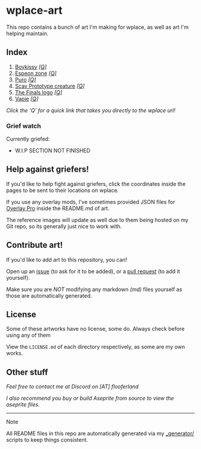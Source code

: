 # wplace-art

This repo contains a bunch of art I'm making for wplace, as well as art I'm helping maintain.

## Index

1. [Boykissy](./boykissy#boykissy) [*[Q]*](https://wplace.live/?lat=46.182690758083275&lng=21.34256802802733&zoom=15.887549562458203)
2. [Espeon zone](./espeon_zone#espeon-zone) [*[Q]*](https://wplace.live/?lat=46.17550974637054&lng=21.311806309277333&zoom=16.475640118883295)
3. [Puro](./puro#puro) [*[Q]*](https://wplace.live/?lat=46.16650172790631&lng=21.18735318427732&zoom=16.155257546899563)
4. [Scav Prototype creature](./scav_creature#scav-prototype-creature) [*[Q]*](https://wplace.live/?lat=46.17830923535645&lng=21.372275059277328&zoom=16.207932134442082)
5. [The Finals logo](./the_finals_logo#the-finals-logo) [*[Q]*](https://wplace.live/?lat=46.18171711654079&lng=21.35610318427733&zoom=15.905107758305785)
6. [Vapie](./vapie#vapie) [*[Q]*](https://wplace.live/?lat=46.25481393022208&lng=21.381064121777342&zoom=15.922665954153272)

*Click the 'Q' for a quick link that takes you directly to the wplace url!*

### Grief watch

Currently griefed:

- W.I.P SECTION NOT FINISHED

## Help against griefers!

If you'd like to help fight against griefers, click the coordinates inside the pages to be sent to their locations on wplace.

If you use any overlay mods,
I've sometimes provided JSON files for [Overlay Pro](https://greasyfork.org/en/scripts/545041-wplace-overlay-pro)
inside the README.md of art.

The reference images will update as well due to them being hosted on my Git repo, so its generally just nice to work with.

## Contribute art!

If you'd like to add art to this repository, you can!

Open up an [issue](https://github.com/FlooferLand/wplace-art/issues) (to ask for it to be added), or a [pull request](https://github.com/FlooferLand/wplace-art/pulls) (to add it yourself).

Make sure you are *NOT* modifying any markdown *(md)* files yourself as those are automatically generated.

## License

Some of these artworks have no license, some do. Always check before using any of them

View the `LICENSE.md` of each directory respectively, as some are my own works.

## Other stuff

*Feel free to contact me at Discord on [AT] flooferland*

*I also recommend you buy or build Aseprite from source to view the aseprite files.*

---

> [!NOTE]
> All README files in this repo are automatically generated via my [_generator/](./_generator) scripts to keep things consistent.